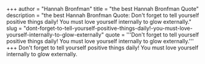 +++
author = "Hannah Bronfman"
title = "the best Hannah Bronfman Quote"
description = "the best Hannah Bronfman Quote: Don't forget to tell yourself positive things daily! You must love yourself internally to glow externally."
slug = "dont-forget-to-tell-yourself-positive-things-daily!-you-must-love-yourself-internally-to-glow-externally"
quote = '''Don't forget to tell yourself positive things daily! You must love yourself internally to glow externally.'''
+++
Don't forget to tell yourself positive things daily! You must love yourself internally to glow externally.
